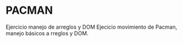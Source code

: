# PACMAN
Ejercicio manejo de arreglos y DOM
Ejecicio movimiento de Pacman, manejo básicos a rreglos y DOM.
